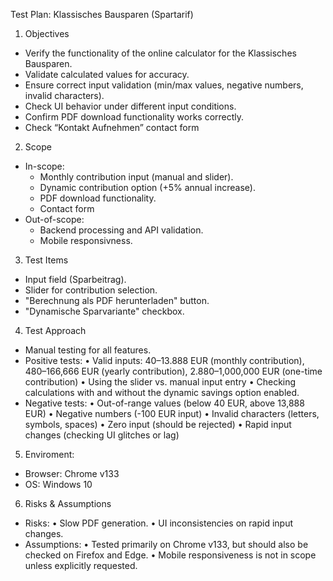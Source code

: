 Test Plan: Klassisches Bausparen (Spartarif)

1. Objectives  
- Verify the functionality of the online calculator for the Klassisches Bausparen.  
- Validate calculated values for accuracy.  
- Ensure correct input validation (min/max values, negative numbers, invalid characters).  
- Check UI behavior under different input conditions.
- Confirm PDF download functionality works correctly.
- Check “Kontakt Aufnehmen” contact form

2. Scope  
- In-scope:  
  - Monthly contribution input (manual and slider).  
  - Dynamic contribution option (+5% annual increase).  
  - PDF download functionality. 
  - Contact form 
- Out-of-scope:  
  - Backend processing and API validation.
  - Mobile responsivness.   

3. Test Items  
- Input field (Sparbeitrag).  
- Slider for contribution selection.  
- "Berechnung als PDF herunterladen" button.  
- "Dynamische Sparvariante" checkbox.  

4. Test Approach  
- Manual testing for all features.  
- Positive tests: 
  • Valid inputs: 40–13.888 EUR (monthly contribution), 480–166,666 EUR (yearly contribution), 2.880–1,000,000 EUR (one-time contribution)
  • Using the slider vs. manual input entry
  • Checking calculations with and without the dynamic savings option enabled.  
- Negative tests: 
  • Out-of-range values (below 40 EUR, above 13,888 EUR)
  • Negative numbers (-100 EUR input)
  • Invalid characters (letters, symbols, spaces)
  • Zero input (should be rejected)
  • Rapid input changes (checking UI glitches or lag) 

5. Enviroment:
- Browser: Chrome v133
- OS: Windows 10

6. Risks & Assumptions  
- Risks: 
  • Slow PDF generation. 
  • UI inconsistencies on rapid input changes. 
- Assumptions: 
  • Tested primarily on Chrome v133, but should also be checked on Firefox and Edge.
  • Mobile responsiveness is not in scope unless explicitly requested.